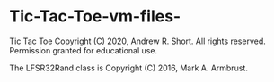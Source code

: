 # Tic-Tac-Toe-vm-files-

Tic Tac Toe
Copyright (C) 2020, Andrew R. Short.  All rights reserved.
Permission granted for educational use.

The LFSR32Rand class is Copyright (C) 2016, Mark A. Armbrust.
